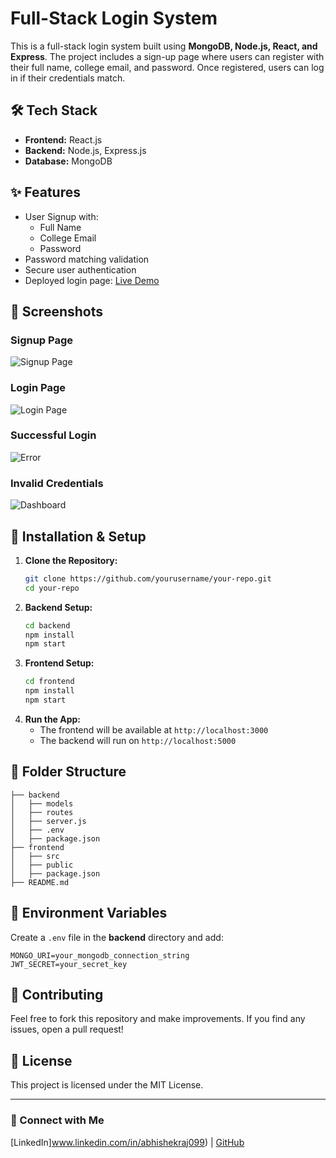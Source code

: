 # Full-Stack Login System

This is a full-stack login system built using **MongoDB, Node.js, React, and Express**. The project includes a sign-up page where users can register with their full name, college email, and password. Once registered, users can log in if their credentials match.

## 🛠 Tech Stack
- **Frontend:** React.js
- **Backend:** Node.js, Express.js
- **Database:** MongoDB

## ✨ Features
- User Signup with:
  - Full Name
  - College Email
  - Password
- Password matching validation
- Secure user authentication
- Deployed login page: [Live Demo](https://precious-lily-7dd1c0.netlify.app)

## 📸 Screenshots
### Signup Page
![Signup Page](https://github.com/user-attachments/assets/2a0de9ec-3b07-4193-a101-b7d8caeab672)

### Login Page
![Login Page](https://github.com/user-attachments/assets/f4cbdbb5-8d53-40c8-88c4-4b79f4a44b45)

### Successful Login
![Error](https://github.com/user-attachments/assets/cead10a9-8e1e-4485-aee5-932b0ed3df24)


### Invalid Credentials
![Dashboard](https://github.com/user-attachments/assets/89041536-e6cf-4a0f-b40c-1a6949b968a8)

## 🚀 Installation & Setup

1. **Clone the Repository:**
   ```bash
   git clone https://github.com/yourusername/your-repo.git
   cd your-repo
   ```
2. **Backend Setup:**
   ```bash
   cd backend
   npm install
   npm start
   ```
3. **Frontend Setup:**
   ```bash
   cd frontend
   npm install
   npm start
   ```
4. **Run the App:**
   - The frontend will be available at `http://localhost:3000`
   - The backend will run on `http://localhost:5000`

## 📌 Folder Structure
```
├── backend
│   ├── models
│   ├── routes
│   ├── server.js
│   ├── .env
│   ├── package.json
├── frontend
│   ├── src
│   ├── public
│   ├── package.json
├── README.md
```

## 🔑 Environment Variables
Create a `.env` file in the **backend** directory and add:
```
MONGO_URI=your_mongodb_connection_string
JWT_SECRET=your_secret_key
```

## 🤝 Contributing
Feel free to fork this repository and make improvements. If you find any issues, open a pull request!

## 📜 License
This project is licensed under the MIT License.

---
### 📩 Connect with Me
[LinkedIn]www.linkedin.com/in/abhishekraj099) | [GitHub](https://github.com/22BCS12341)

